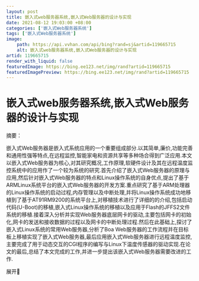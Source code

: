 ```yaml
---
layout: post
title: 嵌入式web服务器系统,嵌入式Web服务器的设计与实现
date: 2021-08-12 19:03:00 +08:00
categories: ['嵌入式Web服务器系统']
tags: ['嵌入式Web服务器系统']
image:
    path: https://api.vvhan.com/api/bing?rand=sj&artid=119665715
    alt: 嵌入式web服务器系统,嵌入式Web服务器的设计与实现
artid: 119665715
render_with_liquid: false
featuredImage: https://bing.ee123.net/img/rand?artid=119665715
featuredImagePreview: https://bing.ee123.net/img/rand?artid=119665715
---
```


# 嵌入式web服务器系统,嵌入式Web服务器的设计与实现

摘要：

嵌入式Web服务器是嵌入式系统应用的一个重要组成部分.以其简单,廉价,功能完善和通用性强等特点,在远程监控,智能家电和资源共享等多种场合得到广泛应用.本文以嵌入式Web服务器为核心,对其研究概况,工作原理,软硬件设计及其在远程温度监控系统中的应用作了一个较为系统的研究.首先介绍了嵌入式Web服务器的原理与应用,然后针对嵌入式Web服务器的特点和Linux操作系统的自身优点,提出了基于ARMLinux系统平台的嵌入式Web服务器的开发方案.重点研究了基于ARM处理器的Linux操作系统的启动过程,内存管理以及中断处理,并将Linux操作系统成功地移植到了基于AT91RM9200的系统平台上,对移植技术进行了详细的的介绍,包括启动代码(U-Boot)的移植,嵌入式Linux操作系统的移植以及应用于Flash的JFFS2文件系统的移植.接着深入分析并实现Web服务器底层网卡的驱动,主要包括网卡的初始化,网卡的发送和接收数据的过程以及网卡的中断处理过程.然后在此基础上,探讨了嵌入式Linux系统的常用Web服务器,分析了Boa Web服务器的工作流程并在目标板上移植实现了嵌入式Web服务器,最后应用嵌入式Web服务器进行远程温度监控,主要完成了用于动态交互的CGI程序的编写与Linux下温度传感器的驱动实现.在论文的最后,总结了本文完成的工作,并进一步提出该嵌入式Web服务器需要改进的工作.

展开